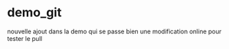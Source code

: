 # demo_git
 nouvelle ajout dans la demo qui se passe bien
 une modification online pour tester le pull 
